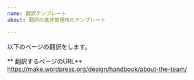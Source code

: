 ```yaml
---
name: 翻訳テンプレート
about: 翻訳の進捗管理用のテンプレート

---
```


以下のページの翻訳をします。

** 翻訳するページのURL**
https://make.wordpress.org/design/handbook/about-the-team/
